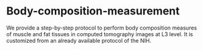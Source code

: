 # Body-composition-measurement
We provide a step-by-step protocol to perform body composition measures of muscle and fat tissues in computed tomography images at L3 level. It is customized from an already available protocol of the NIH.
